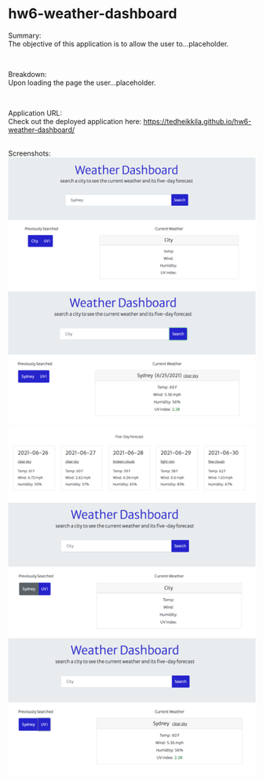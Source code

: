 # hw6-weather-dashboard

Summary:
<br>
The objective of this application is to allow the user to...placeholder.

<br>

Breakdown:
<br>
Upon loading the page the user...placeholder.

<br>

Application URL: 
<br>
Check out the deployed application here: https://tedheikkila.github.io/hw6-weather-dashboard/
<br>

<br>
Screenshots:
<br>
<img src = "./images/hw6-1.png">
<img src = "./images/hw6-2.png">
<img src = "./images/hw6-3.png">
<img src = "./images/hw6-4.png">
<img src = "./images/hw6-5.png">